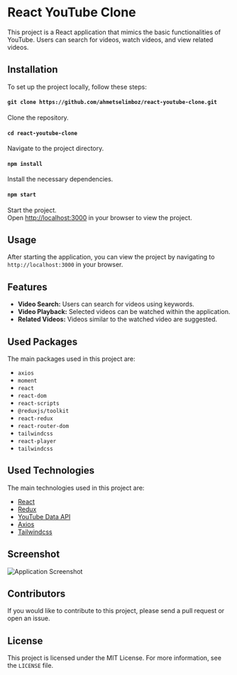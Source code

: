 # React YouTube Clone

This project is a React application that mimics the basic functionalities of YouTube. Users can search for videos, watch videos, and view related videos.

## Installation

To set up the project locally, follow these steps:

#### `git clone https://github.com/ahmetselimboz/react-youtube-clone.git`

Clone the repository.

#### `cd react-youtube-clone`

Navigate to the project directory.

#### `npm install`

Install the necessary dependencies.

#### `npm start`

Start the project.\
Open [http://localhost:3000](http://localhost:3000) in your browser to view the project.

## Usage

After starting the application, you can view the project by navigating to `http://localhost:3000` in your browser.

## Features

- **Video Search:** Users can search for videos using keywords.
- **Video Playback:** Selected videos can be watched within the application.
- **Related Videos:** Videos similar to the watched video are suggested.

## Used Packages

The main packages used in this project are:

- `axios`
- `moment`
- `react`
- `react-dom`
- `react-scripts`
- `@reduxjs/toolkit`
- `react-redux`
- `react-router-dom`
- `tailwindcss`
- `react-player`
- `tailwindcss`

## Used Technologies

The main technologies used in this project are:

- [React](https://reactjs.org/)
- [Redux](https://redux.js.org/)
- [YouTube Data API](https://rapidapi.com/ytdlfree/api/youtube-v31)
- [Axios](https://axios-http.com/)
- [Tailwindcss](https://tailwindcss.com/)

## Screenshot

![Application Screenshot](https://image.ahmetselimboz.com.tr/mybucket/react_youtube_clone_github_screenshot.png)

## Contributors

If you would like to contribute to this project, please send a pull request or open an issue.

## License

This project is licensed under the MIT License. For more information, see the `LICENSE` file.
